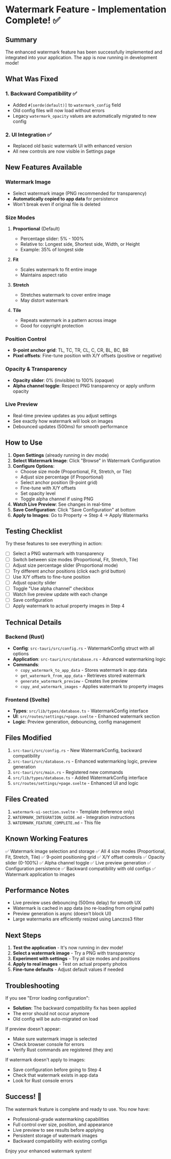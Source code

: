 # Watermark Feature - Implementation Complete! ✅

## Summary

The enhanced watermark feature has been successfully implemented and integrated into your application. The app is now running in development mode!

## What Was Fixed

### 1. **Backward Compatibility** ✅
- Added `#[serde(default)]` to `watermark_config` field
- Old config files will now load without errors
- Legacy `watermark_opacity` values are automatically migrated to new config

### 2. **UI Integration** ✅
- Replaced old basic watermark UI with enhanced version
- All new controls are now visible in Settings page

## New Features Available

### Watermark Image
- Select watermark image (PNG recommended for transparency)
- **Automatically copied to app data** for persistence
- Won't break even if original file is deleted

### Size Modes
1. **Proportional** (Default)
   - Percentage slider: 5% - 100%
   - Relative to: Longest side, Shortest side, Width, or Height
   - Example: 35% of longest side

2. **Fit**
   - Scales watermark to fit entire image
   - Maintains aspect ratio

3. **Stretch**
   - Stretches watermark to cover entire image
   - May distort watermark

4. **Tile**
   - Repeats watermark in a pattern across image
   - Good for copyright protection

### Position Control
- **9-point anchor grid**: TL, TC, TR, CL, C, CR, BL, BC, BR
- **Pixel offsets**: Fine-tune position with X/Y offsets (positive or negative)

### Opacity & Transparency
- **Opacity slider**: 0% (invisible) to 100% (opaque)
- **Alpha channel toggle**: Respect PNG transparency or apply uniform opacity

### Live Preview
- Real-time preview updates as you adjust settings
- See exactly how watermark will look on images
- Debounced updates (500ms) for smooth performance

## How to Use

1. **Open Settings** (already running in dev mode)
2. **Select Watermark Image**: Click "Browse" in Watermark Configuration
3. **Configure Options**:
   - Choose size mode (Proportional, Fit, Stretch, or Tile)
   - Adjust size percentage (if Proportional)
   - Select anchor position (9-point grid)
   - Fine-tune with X/Y offsets
   - Set opacity level
   - Toggle alpha channel if using PNG
4. **Watch Live Preview**: See changes in real-time
5. **Save Configuration**: Click "Save Configuration" at bottom
6. **Apply to Images**: Go to Property → Step 4 → Apply Watermarks

## Testing Checklist

Try these features to see everything in action:

- [ ] Select a PNG watermark with transparency
- [ ] Switch between size modes (Proportional, Fit, Stretch, Tile)
- [ ] Adjust size percentage slider (Proportional mode)
- [ ] Try different anchor positions (click each grid button)
- [ ] Use X/Y offsets to fine-tune position
- [ ] Adjust opacity slider
- [ ] Toggle "Use alpha channel" checkbox
- [ ] Watch live preview update with each change
- [ ] Save configuration
- [ ] Apply watermark to actual property images in Step 4

## Technical Details

### Backend (Rust)
- **Config**: `src-tauri/src/config.rs` - WatermarkConfig struct with all options
- **Application**: `src-tauri/src/database.rs` - Advanced watermarking logic
- **Commands**:
  - `copy_watermark_to_app_data` - Stores watermark in app data
  - `get_watermark_from_app_data` - Retrieves stored watermark
  - `generate_watermark_preview` - Creates live preview
  - `copy_and_watermark_images` - Applies watermark to property images

### Frontend (Svelte)
- **Types**: `src/lib/types/database.ts` - WatermarkConfig interface
- **UI**: `src/routes/settings/+page.svelte` - Enhanced watermark section
- **Logic**: Preview generation, debouncing, config management

## Files Modified

1. `src-tauri/src/config.rs` - New WatermarkConfig, backward compatibility
2. `src-tauri/src/database.rs` - Enhanced watermarking logic, preview generation
3. `src-tauri/src/main.rs` - Registered new commands
4. `src/lib/types/database.ts` - Added WatermarkConfig interface
5. `src/routes/settings/+page.svelte` - Enhanced UI and logic

## Files Created

1. `watermark-ui-section.svelte` - Template (reference only)
2. `WATERMARK_INTEGRATION_GUIDE.md` - Integration instructions
3. `WATERMARK_FEATURE_COMPLETE.md` - This file

## Known Working Features

✅ Watermark image selection and storage
✅ All 4 size modes (Proportional, Fit, Stretch, Tile)
✅ 9-point positioning grid
✅ X/Y offset controls
✅ Opacity slider (0-100%)
✅ Alpha channel toggle
✅ Live preview generation
✅ Configuration persistence
✅ Backward compatibility with old configs
✅ Watermark application to images

## Performance Notes

- Live preview uses debouncing (500ms delay) for smooth UX
- Watermark is cached in app data (no re-loading from original path)
- Preview generation is async (doesn't block UI)
- Large watermarks are efficiently resized using Lanczos3 filter

## Next Steps

1. **Test the application** - It's now running in dev mode!
2. **Select a watermark image** - Try a PNG with transparency
3. **Experiment with settings** - Try all size modes and positions
4. **Apply to real images** - Test on actual property photos
5. **Fine-tune defaults** - Adjust default values if needed

## Troubleshooting

If you see "Error loading configuration":
- **Solution**: The backward compatibility fix has been applied
- The error should not occur anymore
- Old config will be auto-migrated on load

If preview doesn't appear:
- Make sure watermark image is selected
- Check browser console for errors
- Verify Rust commands are registered (they are)

If watermark doesn't apply to images:
- Save configuration before going to Step 4
- Check that watermark exists in app data
- Look for Rust console errors

## Success! 🎉

The watermark feature is complete and ready to use. You now have:
- Professional-grade watermarking capabilities
- Full control over size, position, and appearance
- Live preview to see results before applying
- Persistent storage of watermark images
- Backward compatibility with existing configs

Enjoy your enhanced watermark system!
